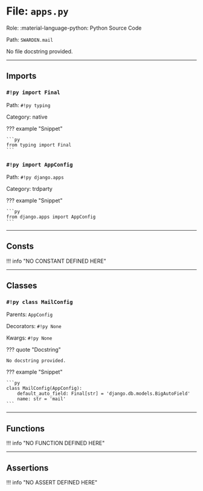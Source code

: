 # File: `apps.py`

Role: :material-language-python: Python Source Code

Path: `SWARDEN.mail`

No file docstring provided.

---

## Imports

### `#!py import Final`

Path: `#!py typing`

Category: native

??? example "Snippet"

    ```py
    from typing import Final
    ```

### `#!py import AppConfig`

Path: `#!py django.apps`

Category: trdparty

??? example "Snippet"

    ```py
    from django.apps import AppConfig
    ```



---

## Consts

!!! info "NO CONSTANT DEFINED HERE"

---

## Classes

### `#!py class MailConfig`

Parents: `AppConfig`

Decorators: `#!py None`

Kwargs: `#!py None`

??? quote "Docstring"

    No docstring provided.

??? example "Snippet"

    ```py
    class MailConfig(AppConfig):
        default_auto_field: Final[str] = 'django.db.models.BigAutoField'
        name: str = 'mail'
    ```



---

## Functions

!!! info "NO FUNCTION DEFINED HERE"

---

## Assertions

!!! info "NO ASSERT DEFINED HERE"
